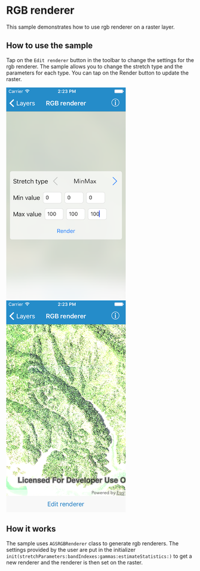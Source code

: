 # RGB renderer

This sample demonstrates how to use rgb renderer on a raster layer.

## How to use the sample

Tap on the `Edit renderer` button in the toolbar to change the settings
for the rgb renderer. The sample allows you to change the stretch type
and the parameters for each type. You can tap on the Render button to
update the raster.

![](image1.png) ![](image2.png)

## How it works

The sample uses `AGSRGBRenderer` class to generate rgb renderers. The
settings provided by the user are put in the initializer
`init(stretchParameters:bandIndexes:gammas:estimateStatistics:)` to get
a new renderer and the renderer is then set on the raster.
